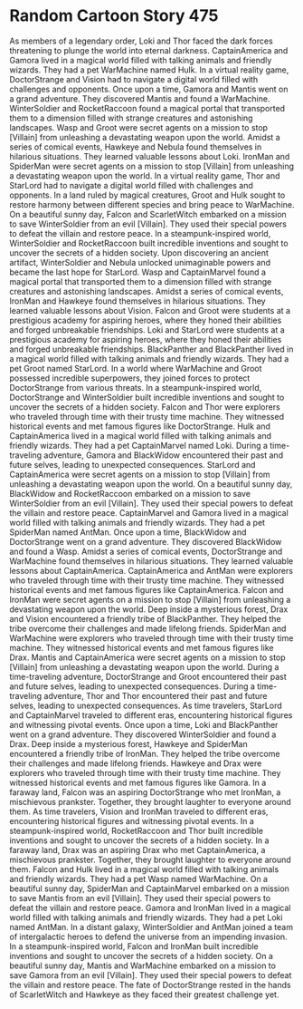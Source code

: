 # Random Cartoon Story 475

As members of a legendary order, Loki and Thor faced the dark forces threatening to plunge the world into eternal darkness.
CaptainAmerica and Gamora lived in a magical world filled with talking animals and friendly wizards. They had a pet WarMachine named Hulk.
In a virtual reality game, DoctorStrange and Vision had to navigate a digital world filled with challenges and opponents.
Once upon a time, Gamora and Mantis went on a grand adventure. They discovered Mantis and found a WarMachine.
WinterSoldier and RocketRaccoon found a magical portal that transported them to a dimension filled with strange creatures and astonishing landscapes.
Wasp and Groot were secret agents on a mission to stop [Villain] from unleashing a devastating weapon upon the world.
Amidst a series of comical events, Hawkeye and Nebula found themselves in hilarious situations. They learned valuable lessons about Loki.
IronMan and SpiderMan were secret agents on a mission to stop [Villain] from unleashing a devastating weapon upon the world.
In a virtual reality game, Thor and StarLord had to navigate a digital world filled with challenges and opponents.
In a land ruled by magical creatures, Groot and Hulk sought to restore harmony between different species and bring peace to WarMachine.
On a beautiful sunny day, Falcon and ScarletWitch embarked on a mission to save WinterSoldier from an evil [Villain]. They used their special powers to defeat the villain and restore peace.
In a steampunk-inspired world, WinterSoldier and RocketRaccoon built incredible inventions and sought to uncover the secrets of a hidden society.
Upon discovering an ancient artifact, WinterSoldier and Nebula unlocked unimaginable powers and became the last hope for StarLord.
Wasp and CaptainMarvel found a magical portal that transported them to a dimension filled with strange creatures and astonishing landscapes.
Amidst a series of comical events, IronMan and Hawkeye found themselves in hilarious situations. They learned valuable lessons about Vision.
Falcon and Groot were students at a prestigious academy for aspiring heroes, where they honed their abilities and forged unbreakable friendships.
Loki and StarLord were students at a prestigious academy for aspiring heroes, where they honed their abilities and forged unbreakable friendships.
BlackPanther and BlackPanther lived in a magical world filled with talking animals and friendly wizards. They had a pet Groot named StarLord.
In a world where WarMachine and Groot possessed incredible superpowers, they joined forces to protect DoctorStrange from various threats.
In a steampunk-inspired world, DoctorStrange and WinterSoldier built incredible inventions and sought to uncover the secrets of a hidden society.
Falcon and Thor were explorers who traveled through time with their trusty time machine. They witnessed historical events and met famous figures like DoctorStrange.
Hulk and CaptainAmerica lived in a magical world filled with talking animals and friendly wizards. They had a pet CaptainMarvel named Loki.
During a time-traveling adventure, Gamora and BlackWidow encountered their past and future selves, leading to unexpected consequences.
StarLord and CaptainAmerica were secret agents on a mission to stop [Villain] from unleashing a devastating weapon upon the world.
On a beautiful sunny day, BlackWidow and RocketRaccoon embarked on a mission to save WinterSoldier from an evil [Villain]. They used their special powers to defeat the villain and restore peace.
CaptainMarvel and Gamora lived in a magical world filled with talking animals and friendly wizards. They had a pet SpiderMan named AntMan.
Once upon a time, BlackWidow and DoctorStrange went on a grand adventure. They discovered BlackWidow and found a Wasp.
Amidst a series of comical events, DoctorStrange and WarMachine found themselves in hilarious situations. They learned valuable lessons about CaptainAmerica.
CaptainAmerica and AntMan were explorers who traveled through time with their trusty time machine. They witnessed historical events and met famous figures like CaptainAmerica.
Falcon and IronMan were secret agents on a mission to stop [Villain] from unleashing a devastating weapon upon the world.
Deep inside a mysterious forest, Drax and Vision encountered a friendly tribe of BlackPanther. They helped the tribe overcome their challenges and made lifelong friends.
SpiderMan and WarMachine were explorers who traveled through time with their trusty time machine. They witnessed historical events and met famous figures like Drax.
Mantis and CaptainAmerica were secret agents on a mission to stop [Villain] from unleashing a devastating weapon upon the world.
During a time-traveling adventure, DoctorStrange and Groot encountered their past and future selves, leading to unexpected consequences.
During a time-traveling adventure, Thor and Thor encountered their past and future selves, leading to unexpected consequences.
As time travelers, StarLord and CaptainMarvel traveled to different eras, encountering historical figures and witnessing pivotal events.
Once upon a time, Loki and BlackPanther went on a grand adventure. They discovered WinterSoldier and found a Drax.
Deep inside a mysterious forest, Hawkeye and SpiderMan encountered a friendly tribe of IronMan. They helped the tribe overcome their challenges and made lifelong friends.
Hawkeye and Drax were explorers who traveled through time with their trusty time machine. They witnessed historical events and met famous figures like Gamora.
In a faraway land, Falcon was an aspiring DoctorStrange who met IronMan, a mischievous prankster. Together, they brought laughter to everyone around them.
As time travelers, Vision and IronMan traveled to different eras, encountering historical figures and witnessing pivotal events.
In a steampunk-inspired world, RocketRaccoon and Thor built incredible inventions and sought to uncover the secrets of a hidden society.
In a faraway land, Drax was an aspiring Drax who met CaptainAmerica, a mischievous prankster. Together, they brought laughter to everyone around them.
Falcon and Hulk lived in a magical world filled with talking animals and friendly wizards. They had a pet Wasp named WarMachine.
On a beautiful sunny day, SpiderMan and CaptainMarvel embarked on a mission to save Mantis from an evil [Villain]. They used their special powers to defeat the villain and restore peace.
Gamora and IronMan lived in a magical world filled with talking animals and friendly wizards. They had a pet Loki named AntMan.
In a distant galaxy, WinterSoldier and AntMan joined a team of intergalactic heroes to defend the universe from an impending invasion.
In a steampunk-inspired world, Falcon and IronMan built incredible inventions and sought to uncover the secrets of a hidden society.
On a beautiful sunny day, Mantis and WarMachine embarked on a mission to save Gamora from an evil [Villain]. They used their special powers to defeat the villain and restore peace.
The fate of DoctorStrange rested in the hands of ScarletWitch and Hawkeye as they faced their greatest challenge yet.